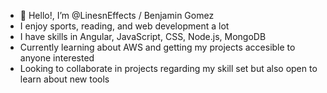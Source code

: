 - 👋 Hello!, I’m @LinesnEffects / Benjamin Gomez
- I enjoy sports, reading, and web development a lot
- I have skills in Angular, JavaScript, CSS, Node.js, MongoDB
- Currently learning about AWS and getting my projects accesible to anyone interested
- Looking to collaborate in projects regarding my skill set but also open to learn about new tools
